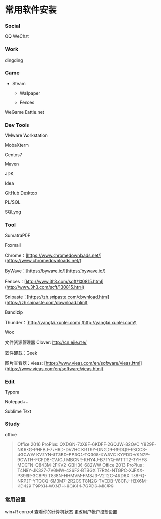# 常用软件安装

### Social

QQ
WeChat

### Work

dingding

### Game

- Steam

    - Wallpaper

    - Fences

WeGame
Battle.net

### Dev Tools

VMware Workstation

MobaXterm

Centos7

Maven

JDK

Idea

GitHub Desktop

PL/SQL

SQLyog

### Tool

SumatraPDF

Foxmail

Chrome：[https://www.chromedownloads.net/](https://www.chromedownloads.net/)

ByWave：[https://bywave.io/](https://bywave.io/)

Fences：[http://www.3h3.com/soft/130815.html](http://www.3h3.com/soft/130815.html)

Snipaste：[https://zh.snipaste.com/download.html](https://zh.snipaste.com/download.html)

Bandizip

Thunder：[http://yangtai.xunlei.com/](http://yangtai.xunlei.com/)

Wox

文件资源管理器 Clover: http://cn.ejie.me/

软件卸载：Geek

图片查看器：vieas: [https://www.vieas.com/en/software/vieas.html](https://www.vieas.com/en/software/vieas.html)

### Edit

Typora

Notepad++

Sublime Text

### Study

office 

> Office 2016 ProPlus:
QXDGN-73X8F-6KDFF-2GQJW-82QVC
Y829F-NK6XG-PHFBJ-77H6D-DV7HC
KRT9Y-DNGD9-R9DQ9-R8CC3-4GCWW
KV2YN-8T3RD-PP3Q4-TQ368-XW3VC
KYPDD-VKN7P-9CWTH-FCFD8-GVJCJ
MBCNR-KHY4J-B7TYQ-WTTT2-3YHF8
MDQFN-Q843M-2FKV2-GBH36-682WW
Office 2013 ProPlus :
T4NRY-JK327-7VGMW-426F2-BTBGX
T7RX4-NTGPC-XJFXX-P39RR-3C8P9
T868N-HHMVM-FM8J3-V2T2C-4RD6X
T88FQ-NRP2T-YTQCQ-6M3M7-2R2C9
T8N2G-TVCDB-V8CFJ-HBX6M-KD429
T9PXH-WXN7H-8QK44-7GPD6-MKJP9

### 常用设置

win+R
control
查看你的计算机状态
更改用户帐户控制设置